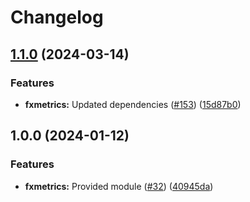# Changelog

## [1.1.0](https://github.com/ankorstore/yokai/compare/fxmetrics/v1.0.0...fxmetrics/v1.1.0) (2024-03-14)


### Features

* **fxmetrics:** Updated dependencies ([#153](https://github.com/ankorstore/yokai/issues/153)) ([15d87b0](https://github.com/ankorstore/yokai/commit/15d87b0f5553e8dfa6c49f36cfd4d9c8385f65cb))

## 1.0.0 (2024-01-12)


### Features

* **fxmetrics:** Provided module ([#32](https://github.com/ankorstore/yokai/issues/32)) ([40945da](https://github.com/ankorstore/yokai/commit/40945dafdddea05e0381e2a28f1f6682b2dd8ebc))
